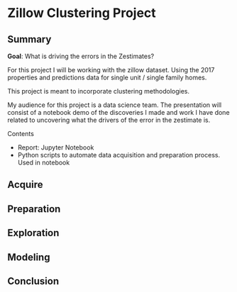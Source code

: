 # Zillow Clustering Project

## Summary

**Goal**: What is driving the errors in the Zestimates?

For this project I will be working with the zillow dataset. Using the 2017 properties and predictions data for single unit / single family homes.

This project is meant to incorporate clustering methodologies.

My audience for this project is a data science team. The presentation will consist of a notebook demo of the discoveries I made and work I have done related to uncovering what the drivers of the error in the zestimate is.

Contents
- Report: Jupyter Notebook
- Python scripts to automate data acquisition and preparation process. Used in notebook

## Acquire

## Preparation

## Exploration

## Modeling

## Conclusion